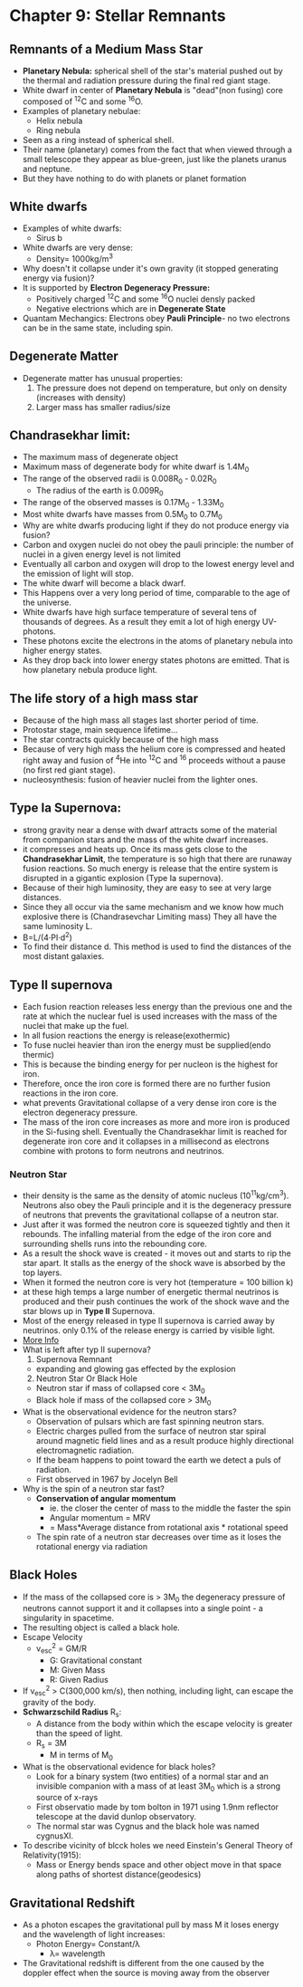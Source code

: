 # Chapter 9: Stellar Remnants

## Remnants of a Medium Mass Star
- __Planetary Nebula:__ spherical shell of the star's material pushed out by the thermal and radiation pressure during the final red giant stage.
- White dwarf in center of __Planetary Nebula__ is "dead"(non fusing) core composed of <sup>12</sup>C and some <sup>16</sup>O.
- Examples of planetary nebulae:
  - Helix nebula
  - Ring nebula
- Seen as a ring instead of spherical shell.
- Their name (planetary) comes from the fact that when viewed through a small telescope they appear as blue-green, just like the planets uranus and neptune.
- But they have nothing to do with planets or planet formation

## White dwarfs
- Examples of white dwarfs:
  - Sirus b
- White dwarfs are very dense:
  - Density= 1000kg/m<sup>3</sup>
- Why doesn't it collapse under it's own gravity (it stopped generating energy via fusion)?
- It is supported by __Electron Degeneracy Pressure:__
  - Positively charged <sup>12</sup>C and some <sup>16</sup>O nuclei densly packed
  - Negative electrions which are in __Degenerate State__
- Quantam Mechangics: Electrons obey __Pauli Principle__- no two electrons can be in the same state, including spin.

## Degenerate Matter
- Degenerate matter has unusual properties:
  1. The pressure does not depend on temperature, but only on density (increases with density)
  2. Larger mass has smaller radius/size

## Chandrasekhar limit:
- The maximum mass of degenerate object
- Maximum mass of degenerate body for white dwarf is 1.4M<sub>0</sub>
- The range of the observed radii is 0.008R<sub>0</sub> - 0.02R<sub>0</sub>
  - The radius of the earth is 0.009R<sub>0</sub>
- The range of the observed masses is 0.17M<sub>0</sub> - 1.33M<sub>0</sub>
- Most white dwarfs have masses from 0.5M<sub>0</sub> to 0.7M<sub>0</sub>
- Why are white dwarfs producing light if they do not produce energy via fusion?
- Carbon and oxygen nuclei do not obey the pauli principle: the number of nuclei in a given energy level is not limited
- Eventually all carbon and oxygen will drop to the lowest energy level and the emission of light will stop.
- The white dwarf will become a black dwarf.
- This Happens over a very long period of time, comparable to the age of the universe.
- White dwarfs have high surface temperature of several tens of thousands of degrees. As a result they emit a lot of high energy UV-photons.
- These photons excite the electrons in the atoms of planetary nebula into higher energy states.
- As they drop back into lower energy states photons are emitted. That is how planetary nebula produce light.

## The life story of a high mass star
- Because of the high mass all stages last shorter period of time.
- Protostar stage, main sequence lifetime...
- The star contracts quickly because of the high mass
- Because of very high mass the helium core is compressed and heated right away and fusion of <sup>4</sup>He into <sup>12</sup>C and <sup>16</sup> proceeds without a pause (no first red giant stage).
- nucleosynthesis: fusion of heavier nuclei from the lighter ones.

## Type Ia Supernova:
- strong gravity near a dense with dwarf attracts some of the material from companion stars and the mass of the white dwarf increases.
- it compresses and heats up. Once its mass gets close to the __Chandrasekhar Limit__, the temperature is so high that there are runaway fusion reactions. So much energy is release that the entire system is disrupted in a gigantic explosion (Type Ia supernova).
- Because of their high luminosity, they are easy to see at very large distances.
- Since they all occur via the same mechanism  and we know how much explosive there is (Chandrasevchar Limiting mass) They all have the same luminosity L.
- B=L/(4·PI·d<sup>2</sup>)
- To find their distance d. This method is used to find the distances of the most distant galaxies.

## Type II supernova
- Each fusion reaction releases less energy than the previous one and the rate at which the nuclear fuel is used increases with the mass of the nuclei that make up the fuel.
- In all fusion reactions the energy is release(exothermic)
- To fuse nuclei heavier than iron the energy must be supplied(endo thermic)
- This is because the binding energy for per nucleon is the highest for iron.
- Therefore, once the iron core is formed there are no further fusion reactions in the iron core.
- what prevents Gravitational collapse of a very dense iron core is the electron degeneracy pressure.
- The mass of the iron core increases as more and more iron is produced in the Si-fusing shell. Eventually the Chandrasekhar limit is reached for degenerate iron core and it collapses in a millisecond as electrons combine with protons to form neutrons and neutrinos.

### Neutron Star
- their density is the same as the density of atomic nucleus (10<sup>11</sup>kg/cm<sup>3</sup>). Neutrons also obey the Pauli principle and it is the degeneracy pressure of neutrons that prevents the gravitational collapse of a neutron star.
- Just after it was formed the neutron core is squeezed tightly and then it rebounds. The infalling material from the edge of the iron core and surrounding shells runs into the rebounding core.
- As a result the shock wave is created - it moves out and starts to rip the star apart. It stalls as the energy of the shock wave is absorbed by the top layers.
- When it formed the neutron core is very hot (temperature =  100 billion k)
- at these high temps a large number of energetic thermal neutrinos is produced and their push continues the work of the shock wave and the star blows up in __Type II__ Supernova.
- Most of the energy released in type II supernova is carried away by neutrinos. only 0.1% of the release energy is carried by visible light.
- [More Info](https://www.space.com/22180-neutron-stars.html)
- What is left after typ II supernova?
  1. Supernova Remnant
    - expanding and glowing gas effected by the explosion
  2. Neutron Star Or Black Hole
    - Neutron star if mass of collapsed core < 3M<sub>0</sub>
    - Black hole if mass of the collapsed core > 3M<sub>0</sub>
- What is the observational evidence for the neutron stars?
  - Observation of pulsars which are fast spinning neutron stars.
  - Electric charges pulled from the surface of neutron star spiral around magnetic field lines and as a result produce highly directional electromagnetic radiation.
  - If the beam happens to point toward the earth we detect a puls of radiation.
  - First observed in 1967 by Jocelyn Bell
- Why is the spin of a neutron star fast?
  - __Conservation of angular momentum__
    - ie. the closer the center of mass to the middle the faster the spin
    - Angular momentum = MRV
    - = Mass*Average distance from rotational axis * rotational speed
  - The spin rate of a neutron star decreases over time as it loses the rotational energy via radiation

## Black Holes
- If the mass of the collapsed core is > 3M<sub>0</sub> the degeneracy pressure of neutrons cannot support it and it collapses into a single point - a singularity in spacetime.
- The resulting object is called a black hole.
- Escape Velocity
  - v<sub>esc</sub><sup>2</sup> = GM/R
    - G: Gravitational constant
    - M: Given Mass
    - R: Given Radius
- If v<sub>esc</sub><sup>2</sup> > C(300,000 km/s), then nothing, including light, can escape the gravity of the body.
- __Schwarzschild Radius__ R<sub>s</sub>:
  - A distance from the body within which the escape velocity is greater than the speed of light.
  - R<sub>s</sub> = 3M
    - M in terms of M<sub>0</sub>
- What is the observational evidence for black holes?
  - Look for a binary system (two entities) of a normal star and an invisible companion with a mass of at least 3M<sub>0</sub> which is a strong source of x-rays
  - First observatio made by tom bolton in 1971 using 1.9nm reflector telescope at the david dunlop observatory.
  - The normal star was Cygnus and the black hole was named cygnusXI.
- To describe vicinity of blcck holes we need Einstein's General Theory of Relativity(1915):
  - Mass or Energy bends space and other object move in that space along paths of shortest distance(geodesics)

## Gravitational Redshift
- As a photon escapes the gravitational pull by mass M it loses energy and the wavelength of light increases:
  - Photon Energy= Constant/λ
    - λ= wavelength
- The Gravitational redshift is different from the one caused by the doppler effect when the source is moving away from the observer
